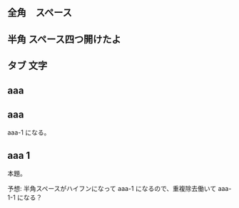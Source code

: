 
## 全角　スペース

## 半角    スペース四つ開けたよ

## タブ	文字

## aaa

## aaa
aaa-1 になる。

## aaa 1
本題。

予想: 半角スペースがハイフンになって aaa-1 になるので、重複除去働いて aaa-1-1 になる？
